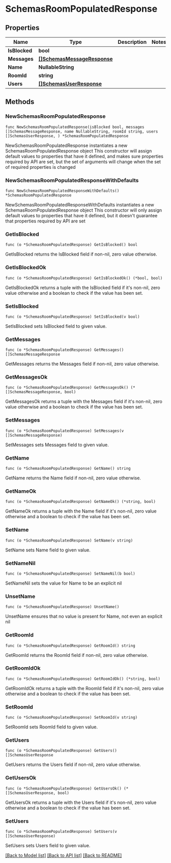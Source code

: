 # SchemasRoomPopulatedResponse

## Properties

Name | Type | Description | Notes
------------ | ------------- | ------------- | -------------
**IsBlocked** | **bool** |  | 
**Messages** | [**[]SchemasMessageResponse**](SchemasMessageResponse.md) |  | 
**Name** | **NullableString** |  | 
**RoomId** | **string** |  | 
**Users** | [**[]SchemasUserResponse**](SchemasUserResponse.md) |  | 

## Methods

### NewSchemasRoomPopulatedResponse

`func NewSchemasRoomPopulatedResponse(isBlocked bool, messages []SchemasMessageResponse, name NullableString, roomId string, users []SchemasUserResponse, ) *SchemasRoomPopulatedResponse`

NewSchemasRoomPopulatedResponse instantiates a new SchemasRoomPopulatedResponse object
This constructor will assign default values to properties that have it defined,
and makes sure properties required by API are set, but the set of arguments
will change when the set of required properties is changed

### NewSchemasRoomPopulatedResponseWithDefaults

`func NewSchemasRoomPopulatedResponseWithDefaults() *SchemasRoomPopulatedResponse`

NewSchemasRoomPopulatedResponseWithDefaults instantiates a new SchemasRoomPopulatedResponse object
This constructor will only assign default values to properties that have it defined,
but it doesn't guarantee that properties required by API are set

### GetIsBlocked

`func (o *SchemasRoomPopulatedResponse) GetIsBlocked() bool`

GetIsBlocked returns the IsBlocked field if non-nil, zero value otherwise.

### GetIsBlockedOk

`func (o *SchemasRoomPopulatedResponse) GetIsBlockedOk() (*bool, bool)`

GetIsBlockedOk returns a tuple with the IsBlocked field if it's non-nil, zero value otherwise
and a boolean to check if the value has been set.

### SetIsBlocked

`func (o *SchemasRoomPopulatedResponse) SetIsBlocked(v bool)`

SetIsBlocked sets IsBlocked field to given value.


### GetMessages

`func (o *SchemasRoomPopulatedResponse) GetMessages() []SchemasMessageResponse`

GetMessages returns the Messages field if non-nil, zero value otherwise.

### GetMessagesOk

`func (o *SchemasRoomPopulatedResponse) GetMessagesOk() (*[]SchemasMessageResponse, bool)`

GetMessagesOk returns a tuple with the Messages field if it's non-nil, zero value otherwise
and a boolean to check if the value has been set.

### SetMessages

`func (o *SchemasRoomPopulatedResponse) SetMessages(v []SchemasMessageResponse)`

SetMessages sets Messages field to given value.


### GetName

`func (o *SchemasRoomPopulatedResponse) GetName() string`

GetName returns the Name field if non-nil, zero value otherwise.

### GetNameOk

`func (o *SchemasRoomPopulatedResponse) GetNameOk() (*string, bool)`

GetNameOk returns a tuple with the Name field if it's non-nil, zero value otherwise
and a boolean to check if the value has been set.

### SetName

`func (o *SchemasRoomPopulatedResponse) SetName(v string)`

SetName sets Name field to given value.


### SetNameNil

`func (o *SchemasRoomPopulatedResponse) SetNameNil(b bool)`

 SetNameNil sets the value for Name to be an explicit nil

### UnsetName
`func (o *SchemasRoomPopulatedResponse) UnsetName()`

UnsetName ensures that no value is present for Name, not even an explicit nil
### GetRoomId

`func (o *SchemasRoomPopulatedResponse) GetRoomId() string`

GetRoomId returns the RoomId field if non-nil, zero value otherwise.

### GetRoomIdOk

`func (o *SchemasRoomPopulatedResponse) GetRoomIdOk() (*string, bool)`

GetRoomIdOk returns a tuple with the RoomId field if it's non-nil, zero value otherwise
and a boolean to check if the value has been set.

### SetRoomId

`func (o *SchemasRoomPopulatedResponse) SetRoomId(v string)`

SetRoomId sets RoomId field to given value.


### GetUsers

`func (o *SchemasRoomPopulatedResponse) GetUsers() []SchemasUserResponse`

GetUsers returns the Users field if non-nil, zero value otherwise.

### GetUsersOk

`func (o *SchemasRoomPopulatedResponse) GetUsersOk() (*[]SchemasUserResponse, bool)`

GetUsersOk returns a tuple with the Users field if it's non-nil, zero value otherwise
and a boolean to check if the value has been set.

### SetUsers

`func (o *SchemasRoomPopulatedResponse) SetUsers(v []SchemasUserResponse)`

SetUsers sets Users field to given value.



[[Back to Model list]](../README.md#documentation-for-models) [[Back to API list]](../README.md#documentation-for-api-endpoints) [[Back to README]](../README.md)


